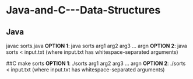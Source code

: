 # Java-and-C---Data-Structures
## Java
javac sorts.java
**OPTION 1**: java sorts arg1 arg2 arg3 ... argn
**OPTION 2**: java sorts < input.txt (where input.txt has whitespace-separated arguments)

##C
make sorts
**OPTION 1**: ./sorts arg1 arg2 arg3 ... argn
**OPTION 2**: ./sorts < input.txt (where input.txt has whitespace-separated arguments)
